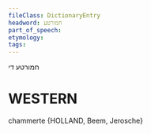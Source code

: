 ```yaml
---
fileClass: DictionaryEntry
headword: חמורטע
part_of_speech: 
etymology: 
tags: 
---
```

חמורטע
די

WESTERN
========

chammerte {HOLLAND, Beem, Jerosche}